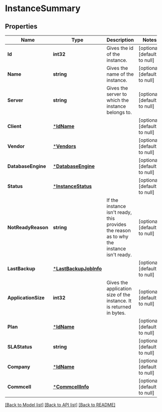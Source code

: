 # InstanceSummary

## Properties
Name | Type | Description | Notes
------------ | ------------- | ------------- | -------------
**Id** | **int32** | Gives the id of the instance. | [optional] [default to null]
**Name** | **string** | Gives the name of the instance. | [optional] [default to null]
**Server** | **string** | Gives the server to which the instance belongs to. | [optional] [default to null]
**Client** | [***IdName**](IdName.md) |  | [optional] [default to null]
**Vendor** | [***Vendors**](Vendors.md) |  | [optional] [default to null]
**DatabaseEngine** | [***DatabaseEngine**](DatabaseEngine.md) |  | [optional] [default to null]
**Status** | [***InstanceStatus**](InstanceStatus.md) |  | [optional] [default to null]
**NotReadyReason** | **string** | If the instance isn&#x27;t ready, this provides the reason as to why the instance isn&#x27;t ready. | [optional] [default to null]
**LastBackup** | [***LastBackupJobInfo**](LastBackupJobInfo.md) |  | [optional] [default to null]
**ApplicationSize** | **int32** | Gives the application size of the instance. It is returned in bytes. | [optional] [default to null]
**Plan** | [***IdName**](IdName.md) |  | [optional] [default to null]
**SLAStatus** | **string** |  | [optional] [default to null]
**Company** | [***IdName**](IdName.md) |  | [optional] [default to null]
**Commcell** | [***CommcellInfo**](CommcellInfo.md) |  | [optional] [default to null]

[[Back to Model list]](../README.md#documentation-for-models) [[Back to API list]](../README.md#documentation-for-api-endpoints) [[Back to README]](../README.md)

